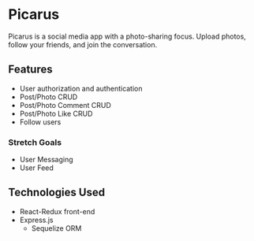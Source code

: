 # Picarus

Picarus is a social media app with a photo-sharing focus. Upload photos, follow your friends, and join the conversation.

## Features

* User authorization and authentication
* Post/Photo CRUD
* Post/Photo Comment CRUD
* Post/Photo Like CRUD
* Follow users

### Stretch Goals

* User Messaging
* User Feed

## Technologies Used

* React-Redux front-end
* Express.js
  * Sequelize ORM
